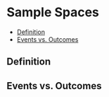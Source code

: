 # Sample Spaces <!-- omit in toc -->

- [Definition](#definition)
- [Events vs. Outcomes](#events-vs-outcomes)

## Definition

## Events vs. Outcomes
